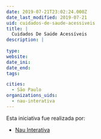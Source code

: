 ```yaml
---
date: 2019-07-21T23:02:24.000Z
date_last_modified: 2019-07-21
uid: cuidados-de-saude-acessiveis
title: |
  Cuidados De Saúde Acessíveis
description: |
  
type: 
website: 
date_ini: 
date_end: 
tags:

cities: 
  - São Paulo
organizations_uids:
  - nau-interativa
---
```


Esta iniciativa fue realizada por:

- [Nau Interativa](/organizaciones/nau-interativa)
